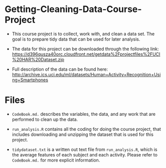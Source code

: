 # Getting-Cleaning-Data-Course-Project
- This course project is to collect, work with, and clean a data set. The goal is to prepare tidy data that can be used for later analysis. 

- The data for this project can be downloaded through the following link:   https://d396qusza40orc.cloudfront.net/getdata%2Fprojectfiles%2FUCI%20HAR%20Dataset.zip

- Full description of the data can be found here: http://archive.ics.uci.edu/ml/datasets/Human+Activity+Recognition+Using+Smartphones

# Files
- `CodeBook.md.` describes the variables, the data, and any work that are performed to clean up the data.

- `run_analysis.R` contains all the coding for doing the course project, that includes downloading and unzipping the dataset that is used for this project.

- `tidydataset.txt` is a written out text file from `run_analysis.R`, which is the average features of each subject and each activity. Please refer to `CodeBook.md.` for more explicit information.

